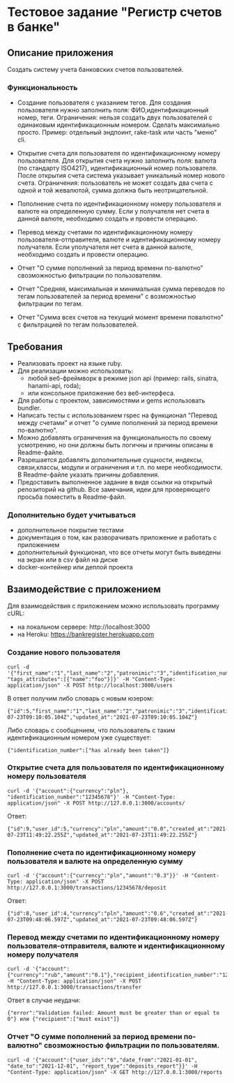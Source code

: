 # Тестовое задание "Регистр счетов в банке"

## Описание приложения
Создать систему учета банковских счетов пользователей.

### Функциональность
* Создание пользователя с указанием тегов.
	Для создания пользователя нужно заполнить поля: ФИО,идентификационный номер, теги.
	Ограничения: нельзя создать двух пользователей с одинаковым идентификационным номером.
	Сделать максимально просто. Пример: отдельный эндпоинт, rake-task или часть "меню" cli.
	
* Открытие счета для пользователя по идентификационному номеру пользователя.
	Для открытия счета нужно заполнить поля: валюта (по стандарту ISO4217), идентификационный номер пользователя. После открытия счета система указывает уникальный номер нового счета.
	Ограничения: пользователь не может создать два счета с одной и той жевалютой, сумма должна быть неотрицательной.
* Пополнение счета по идентификационному номеру пользователя и валюте на определенную сумму. Если у получателя нет счета в данной валюте, необходимо создать и провести операцию.
* Перевод между счетами по идентификационному номеру пользователя-отправителя, валюте и идентификационному номеру получателя. Если уполучателя нет счета в данной валюте, необходимо создать и провести операцию.
* Отчет "О сумме пополнений за период времени по-валютно" свозможностью фильтрации по пользователям.
* Отчет "Средняя, максимальная и минимальная сумма переводов по тегам пользователей за период времени" с возможностью фильтрации по тегам.
* Отчет "Сумма всех счетов на текущий момент времени повалютно" с фильтрацией по тегам пользователей.

## Требования

* Реализовать проект на языке ruby.
* Для реализации можно использовать:
	* любой веб-фреймворк в режиме json api (пример: rails, sinatra, hanami-api, roda);
	* или консольное приложение без веб-интерфеса.
* Для работы с проектом, зависимостями и gems использовать bundler.
* Написать тесты с использованием rspec на функционал "Перевод между счетами" и отчет "о сумме пополнений за период времени по-валютно".
* Можно добавлять ограничения на функциональность по своему усмотрению, но они должны быть логичны и причины описаны в Readme-файле.
* Разрешается добавлять дополнительные сущности, индексы, связи,классы, модули и ограничения  и т.п. по мере необходимости. В Readme-файле указать причины добавления.
* Предоставить выполненное задание в виде ссылки на открытый репозиторий на github. Все замечания, идеи для проверяющего просьба поместить в Readme-файл.

### Дополнительно будет учитываться

* дополнительное покрытие тестами
* документация о том, как разворачивать приложение и работать с приложением 
* дополнительный функционал, что все отчеты могут быть выведены на экран или в csv файл на диске
* docker-контейнер или деплой проекта


## Взаимодействие с приложением

Для взаимодействия с приложением можно использовать программу cURL:
 * на локальном сервере: http://localhost:3000
 * на Heroku: https://bankregister.herokuapp.com

### Создание нового пользователя

    curl -d '{"first_name":"1","last_name":"2","patronimic":"3","identification_number":"12345678", "tags_attributes":[{"name":"foo"}]}' -H "Content-Type: application/json" -X POST http://localhost:3000/users

В ответ получим либо словарь с новым юзером: 

    {"id":5,"first_name":"1","last_name":"2","patronimic":"3","identification_number":"pp1111222","created_at":"2021-07-23T09:10:05.104Z","updated_at":"2021-07-23T09:10:05.104Z"}

Либо словарь с сообщением, что пользователь с таким идентификационным номером уже существует:

    {"identification_number":["has already been taken"]}

### Открытие счета для пользователя по идентификационному номеру пользователя

    curl -d '{"account":{"currency":"pln"}, "identification_number":"12345678"}' -H "Content-Type: application/json" -X POST http://127.0.0.1:3000/accounts/

Ответ:

    {"id":9,"user_id":5,"currency":"pln","amount":"0.0","created_at":"2021-07-23T11:49:22.255Z","updated_at":"2021-07-23T11:49:22.255Z"}

### Пополнение счета по идентификационному номеру пользователя и валюте на определенную сумму

    curl -d '{"account":{"currency":"pln","amount":"0.3"}}' -H "Content-Type: application/json" -X POST http://127.0.0.1:3000/transactions/12345678/deposit

Ответ: 

    {"id":8,"user_id":4,"currency":"pln","amount":"0.6","created_at":"2021-07-23T09:48:06.597Z","updated_at":"2021-07-23T09:48:06.597Z"}

### Перевод между счетами по идентификационному номеру пользователя-отправителя, валюте и идентификационному номеру получателя

    curl -d '{"account":{"currency":"rub","amount":"0.1"},"recipient_identification_number":"123aa2a","sender_identification_number":"1213a1aa"}' -H "Content-Type: application/json" -X POST http://127.0.0.1:3000/transactions/transfer 

Ответ в случае неудачи:

    {"error":"Validation failed: Amount must be greater than or equal to 0"} или {"recipient":["must exist"]}

### Отчет "О сумме пополнений за период времени по-валютно" свозможностью фильтрации по пользователям.

    curl -d '{"account":{"user_ids":"6","date_from":"2021-01-01", "date_to":"2021-12-01", "report_type":"deposits_report"}}' -H "Content-Type: application/json" -X GET http://127.0.0.1:3000/reports

